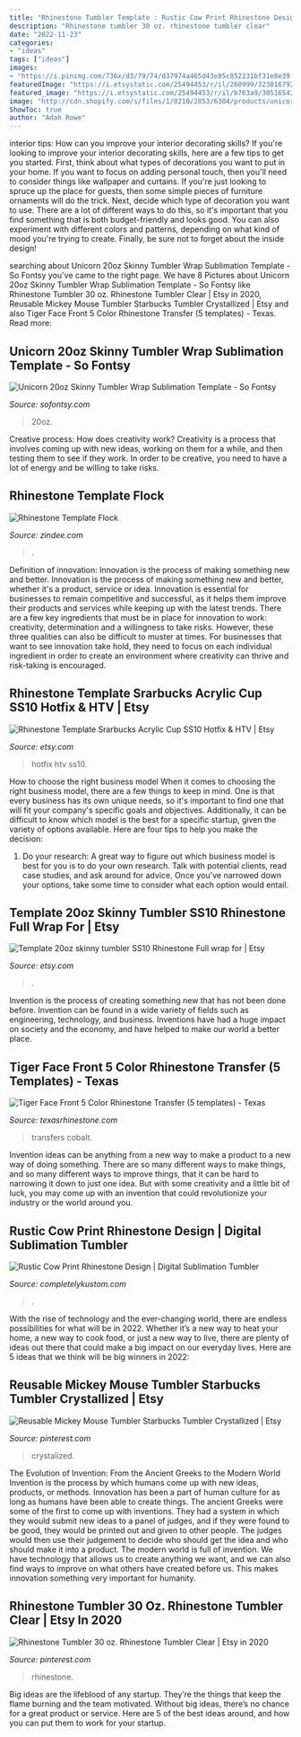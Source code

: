 ```yaml
---
title: "Rhinestone Tumbler Template : Rustic Cow Print Rhinestone Design"
description: "Rhinestone tumbler 30 oz. rhinestone tumbler clear"
date: "2022-11-23"
categories:
- "ideas"
tags: ["ideas"]
images:
- "https://i.pinimg.com/736x/d3/79/74/d37974a465d43e85c852231bf31e8e39.jpg"
featuredImage: "https://i.etsystatic.com/25494453/r/il/260999/3230167925/il_1140xN.3230167925_d89z.jpg"
featured_image: "https://i.etsystatic.com/25494453/r/il/b763a9/3051654243/il_300x300.3051654243_sb0h.jpg"
image: "http://cdn.shopify.com/s/files/1/0210/2853/6384/products/unicorn-20oz-skinny-tumbler-wrap-sublimation-template-sublimation-sublimatiz-designs-247442_1024x1024.jpg?v=1625013228"
ShowToc: true
author: "Adah Rowe"
---
```



interior tips: How can you improve your interior decorating skills?
If you're looking to improve your interior decorating skills, here are a few tips to get you started. First, think about what types of decorations you want to put in your home. If you want to focus on adding personal touch, then you'll need to consider things like wallpaper and curtains. If you're just looking to spruce up the place for guests, then some simple pieces of furniture ornaments will do the trick.
Next, decide which type of decoration you want to use. There are a lot of different ways to do this, so it's important that you find something that is both budget-friendly and looks good. You can also experiment with different colors and patterns, depending on what kind of mood you're trying to create. Finally, be sure not to forget about the inside design!

	

		
searching about Unicorn 20oz Skinny Tumbler Wrap Sublimation Template - So Fontsy you've came to the right page. We have 8 Pictures about Unicorn 20oz Skinny Tumbler Wrap Sublimation Template - So Fontsy like Rhinestone Tumbler 30 oz. Rhinestone Tumbler Clear | Etsy in 2020, Reusable Mickey Mouse Tumbler Starbucks Tumbler Crystallized | Etsy and also Tiger Face Front 5 Color Rhinestone Transfer (5 templates) - Texas. Read more:
		
    
## Unicorn 20oz Skinny Tumbler Wrap Sublimation Template - So Fontsy

<img loading=lazy src="http://cdn.shopify.com/s/files/1/0210/2853/6384/products/unicorn-20oz-skinny-tumbler-wrap-sublimation-template-sublimation-sublimatiz-designs-247442_1024x1024.jpg?v=1625013228" onerror="this.onerror=null;this.src='https://tse2.mm.bing.net/th?id=OIP.5ffZlEX82541YRj1X5ijnAHaE8&amp;pid=15.1';" alt="Unicorn 20oz Skinny Tumbler Wrap Sublimation Template - So Fontsy">

_Source: sofontsy.com_

>20oz. 

	

Creative process: How does creativity work?
Creativity is a process that involves coming up with new ideas, working on them for a while, and then testing them to see if they work. In order to be creative, you need to have a lot of energy and be willing to take risks.

    
## Rhinestone Template Flock

<img loading=lazy src="https://i1.wp.com/zindee.com/wp-content/uploads/2020/08/IMG_4006-scaled.jpg?fit=2560%2C2560&amp;ssl=1" onerror="this.onerror=null;this.src='https://tse2.mm.bing.net/th?id=OIP.ObpQTt76gkce8UqYAV2h3QHaHa&amp;pid=15.1';" alt="Rhinestone Template Flock">

_Source: zindee.com_

>. 

	

Definition of innovation: Innovation is the process of making something new and better.
Innovation is the process of making something new and better, whether it's a product, service or idea. Innovation is essential for businesses to remain competitive and successful, as it helps them improve their products and services while keeping up with the latest trends.
There are a few key ingredients that must be in place for innovation to work: creativity, determination and a willingness to take risks. However, these three qualities can also be difficult to muster at times. For businesses that want to see innovation take hold, they need to focus on each individual ingredient in order to create an environment where creativity can thrive and risk-taking is encouraged.

    
## Rhinestone Template Srarbucks Acrylic Cup SS10 Hotfix &amp; HTV | Etsy

<img loading=lazy src="https://i.etsystatic.com/25494453/r/il/260999/3230167925/il_1140xN.3230167925_d89z.jpg" onerror="this.onerror=null;this.src='https://tse4.mm.bing.net/th?id=OIP.6jqsIBsPUZwa7Fe8oKvj8AHaFj&amp;pid=15.1';" alt="Rhinestone Template Srarbucks Acrylic Cup SS10 Hotfix &amp; HTV | Etsy">

_Source: etsy.com_

>hotfix htv ss10. 

	

How to choose the right business model
When it comes to choosing the right business model, there are a few things to keep in mind. One is that every business has its own unique needs, so it's important to find one that will fit your company's specific goals and objectives. Additionally, it can be difficult to know which model is the best for a specific startup, given the variety of options available. Here are four tips to help you make the decision: 
1) Do your research: A great way to figure out which business model is best for you is to do your own research. Talk with potential clients, read case studies, and ask around for advice. Once you've narrowed down your options, take some time to consider what each option would entail.

    
## Template 20oz Skinny Tumbler SS10 Rhinestone Full Wrap For | Etsy

<img loading=lazy src="https://i.etsystatic.com/25494453/r/il/b763a9/3051654243/il_300x300.3051654243_sb0h.jpg" onerror="this.onerror=null;this.src='https://tse4.mm.bing.net/th?id=OIP.PltPL6tFc62dSt0ZMplNgAAAAA&amp;pid=15.1';" alt="Template 20oz skinny tumbler SS10 Rhinestone Full wrap for | Etsy">

_Source: etsy.com_

>. 

	

Invention is the process of creating something new that has not been done before. Invention can be found in a wide variety of fields such as engineering, technology, and business. Inventions have had a huge impact on society and the economy, and have helped to make our world a better place.

    
## Tiger Face Front 5 Color Rhinestone Transfer (5 Templates) - Texas

<img loading=lazy src="https://cdn1.bigcommerce.com/server4800/4wcrooz/products/2125/images/9060/CCI20012015__41913.1470248785.1280.1280.jpg?c=2" onerror="this.onerror=null;this.src='https://tse2.mm.bing.net/th?id=OIP.VDUm3ogACiD5Dk3tX-1QxwHaGS&amp;pid=15.1';" alt="Tiger Face Front 5 Color Rhinestone Transfer (5 templates) - Texas">

_Source: texasrhinestone.com_

>transfers cobalt. 

	

Invention ideas can be anything from a new way to make a product to a new way of doing something. There are so many different ways to make things, and so many different ways to improve things, that it can be hard to narrowing it down to just one idea. But with some creativity and a little bit of luck, you may come up with an invention that could revolutionize your industry or the world around you.

    
## Rustic Cow Print Rhinestone Design | Digital Sublimation Tumbler

<img loading=lazy src="http://cdn.shopify.com/s/files/1/0442/3601/3726/products/1_1_18e664e4-f26a-4cbe-beee-774a914d5c88_1200x1200.jpg?v=1629003341" onerror="this.onerror=null;this.src='https://tse4.mm.bing.net/th?id=OIP.xBNYegnL2B23gSMxgzr2SAHaHa&amp;pid=15.1';" alt="Rustic Cow Print Rhinestone Design | Digital Sublimation Tumbler">

_Source: completelykustom.com_

>. 

	

With the rise of technology and the ever-changing world, there are endless possibilities for what will be in 2022. Whether it’s a new way to heat your home, a new way to cook food, or just a new way to live, there are plenty of ideas out there that could make a big impact on our everyday lives. Here are 5 ideas that we think will be big winners in 2022: 

    
## Reusable Mickey Mouse Tumbler Starbucks Tumbler Crystallized | Etsy

<img loading=lazy src="https://i.pinimg.com/736x/b6/15/c4/b615c48654a92ec366e377633d294daa.jpg" onerror="this.onerror=null;this.src='https://tse4.mm.bing.net/th?id=OIP.cNDRkT5_v0vQRZ92XlZxgQHaJ3&amp;pid=15.1';" alt="Reusable Mickey Mouse Tumbler Starbucks Tumbler Crystallized | Etsy">

_Source: pinterest.com_

>crystalized. 

	

The Evolution of Invention: From the Ancient Greeks to the Modern World
Invention is the process by which humans come up with new ideas, products, or methods. Innovation has been a part of human culture for as long as humans have been able to create things. The ancient Greeks were some of the first to come up with inventions. They had a system in which they would submit new ideas to a panel of judges, and if they were found to be good, they would be printed out and given to other people. The judges would then use their judgement to decide who should get the idea and who should make it into a product.
The modern world is full of invention. We have technology that allows us to create anything we want, and we can also find ways to improve on what others have created before us. This makes innovation something very important for humanity.

    
## Rhinestone Tumbler 30 Oz. Rhinestone Tumbler Clear | Etsy In 2020

<img loading=lazy src="https://i.pinimg.com/736x/d3/79/74/d37974a465d43e85c852231bf31e8e39.jpg" onerror="this.onerror=null;this.src='https://tse1.mm.bing.net/th?id=OIP.Rfk6GGrqYPf8gGeXu8BwvQHaJY&amp;pid=15.1';" alt="Rhinestone Tumbler 30 oz. Rhinestone Tumbler Clear | Etsy in 2020">

_Source: pinterest.com_

>rhinestone. 

	

Big ideas are the lifeblood of any startup. They’re the things that keep the flame burning and the team motivated. Without big ideas, there’s no chance for a great product or service. Here are 5 of the best ideas around, and how you can put them to work for your startup.

